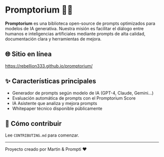 # Promptorium 📜🤖

**Promptorium** es una biblioteca open-source de prompts optimizados para modelos de IA generativa. Nuestra misión es facilitar el diálogo entre humanos e inteligencias artificiales mediante prompts de alta calidad, documentación clara y herramientas de mejora.

## 🌐 Sitio en línea
https://rebellion333.github.io/promptorium/

## ✨ Características principales

- Generador de prompts según modelo de IA (GPT-4, Claude, Gemini...)
- Evaluación automática de prompts con el Promptorium Score
- IA Asistente que analiza y mejora prompts
- Whitepaper técnico disponible públicamente

## 🚀 Cómo contribuir

Lee `CONTRIBUTING.md` para comenzar.

---

Proyecto creado por Martin & Prompti ❤️